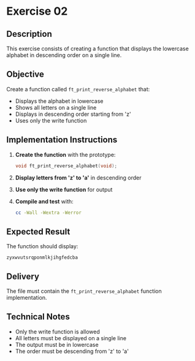 # Exercise 02

## Description

This exercise consists of creating a function that displays the lowercase alphabet in descending order on a single line.

## Objective

Create a function called `ft_print_reverse_alphabet` that:
- Displays the alphabet in lowercase
- Shows all letters on a single line
- Displays in descending order starting from 'z'
- Uses only the write function

## Implementation Instructions

1. **Create the function** with the prototype:
   ```c
   void ft_print_reverse_alphabet(void);
   ```

2. **Display letters from 'z' to 'a'** in descending order

3. **Use only the write function** for output

4. **Compile and test** with:
   ```bash
   cc -Wall -Wextra -Werror
   ```

## Expected Result

The function should display:
```
zyxwvutsrqponmlkjihgfedcba
```

## Delivery

The file must contain the `ft_print_reverse_alphabet` function implementation.

## Technical Notes

- Only the write function is allowed
- All letters must be displayed on a single line
- The output must be in lowercase
- The order must be descending from 'z' to 'a'
